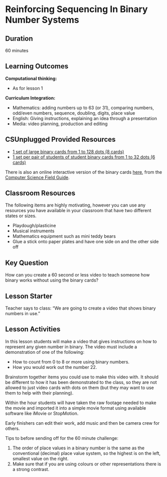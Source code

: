 # Reinforcing Sequencing In Binary Number Systems


## Duration

60 minutes

## Learning Outcomes

**Computational thinking:**  
 - As for lesson 1

**Curriculum Integration:**  
  - Mathematics: adding numbers up to 63 (or 31), comparing numbers, odd/even numbers, sequence, doubling, digits, place value
  - English: Giving instructions, explaining an idea through a presentation
  - Media: video planning, production and editing

## CSUnplugged Provided Resources

- [1 set of large binary cards from 1 to 128 dots (8 cards)](https://drive.google.com/file/d/0B-SN1PgPBbCYV0ZQc3VmaEs4ZXM/view?usp=sharing)
- [1 set per pair of students of student binary cards from 1 to 32 dots (6 cards)](https://drive.google.com/file/d/0B-SN1PgPBbCYQW1xcmVkekg2S1k/view?usp=sharing)

There is also an online interactive version of the binary cards [here](http://www.csfieldguide.org.nz/en/interactives/binary-cards/index.html?digits=8), from the [Computer Science Field Guide](http://www.csfieldguide.org.nz/).

## Classroom Resources

The following items are highly motivating, however you can use any resources you have available in your classroom that have two different states or sizes.  
  - Playdough/plasticine
  - Musical instruments
  - Mathematics equipment such as mini teddy bears 
  - Glue a stick onto paper plates and have one side on and the other side off 

## Key Question

How can you create a 60 second or less video to teach someone how binary works without using the binary cards? 

## Lesson Starter

Teacher says to class: “We are going to create a video that shows binary numbers in use.”

## Lesson Activities

In this lesson students will make a video that gives instructions on how to represent any given number in binary. The video must include a demonstration of one of the following:  
  - How to count from 0 to 8 or more using binary numbers.
  - How you would work out the number 22.

Brainstorm together items you could use to make this video with. It should be different to how it has been demonstrated to the class, so they are not allowed to just video cards with dots on them (but they may want to use them to help with their planning). 

Within the hour students will have taken the raw footage needed to make the movie and imported it into a simple movie format using available software like iMovie or StopMotion.

Early finishers can edit their work, add music and then be camera crew for others. 

Tips to before sending off for the 60 minute challenge:  
  1. The order of place values in a binary number is the same as the conventional (decimal) place value system, so the highest is on the left, smallest value on the right. 
  2. Make sure that if you are using colours or other representations there is a strong contrast.

